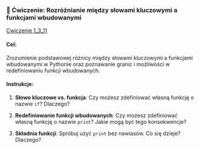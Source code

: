 
### 📝 Ćwiczenie: Rozróżnianie między słowami kluczowymi a funkcjami wbudowanymi

[Cwiczenie 1_3_11](cwiczenia/cwiczenie_1_3_11.md)

#### Cel:
Zrozumienie podstawowej różnicy między słowami kluczowymi a funkcjami wbudowanymi w Pythonie oraz poznawanie granic i możliwości w redefiniowaniu funkcji wbudowanych.

#### Instrukcje:

1. **Słowo kluczowe vs. funkcja**: Czy możesz zdefiniować własną funkcję o nazwie `if`? Dlaczego?
   
2. **Redefiniowanie funkcji wbudowanych**: Czy możesz zdefiniować własną funkcję o nazwie `print`? Jakie mogą być tego konsekwencje?

3. **Składnia funkcji**: Spróbuj użyć `print` bez nawiasów. Co się dzieje? Dlaczego?
